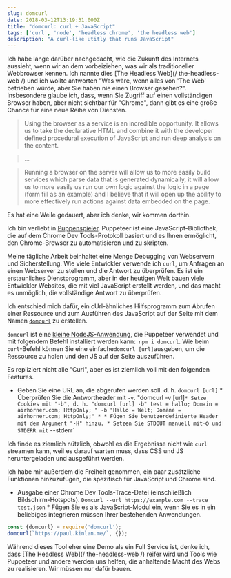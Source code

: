 ```yaml
---
slug: domcurl
date: 2018-03-12T13:19:31.000Z
title: "domcurl: curl + JavaScript"
tags: ['curl', 'node', 'headless chrome', 'the headless web']
description: "A curl-like utitly that runs JavaScript"
---
```



Ich habe lange darüber nachgedacht, wie die Zukunft des Internets aussieht, wenn wir an dem vorbeiziehen, was wir als traditioneller Webbrowser kennen. Ich nannte dies [The Headless Web](/ the-headless-web /) und ich wollte antworten "Was wäre, wenn alles von 'The Web' betrieben würde, aber Sie haben nie einen Browser gesehen?". Insbesondere glaube ich, dass, wenn Sie Zugriff auf einen vollständigen Browser haben, aber nicht sichtbar für "Chrome", dann gibt es eine große Chance für eine neue Reihe von Diensten.

> Using the browser as a service is an incredible opportunity. It allows us to
> take the declarative HTML and combine it with the developer defined procedural
> execution of JavaScript and run deep analysis on the content.


> ...


> Running a browser on the server will allow us to more easily build services
> which parse data that is generated dynamically, it will allow us to more
> easily us run our own logic against the logic in a page (form fill as an
> example) and I believe that it will open up the ability to more effectively
> run actions against data embedded on the page.


Es hat eine Weile gedauert, aber ich denke, wir kommen dorthin.

Ich bin verliebt in [Puppenspieler](https://developers.google.com/web/tools/puppeteer/). Puppeteer ist eine JavaScript-Bibliothek, die auf dem Chrome Dev Tools-Protokoll basiert und es Ihnen ermöglicht, den Chrome-Browser zu automatisieren und zu skripten.

Meine tägliche Arbeit beinhaltet eine Menge Debugging von Webservern und Sicherstellung. Wie viele Entwickler verwende ich `curl`, um Anfragen an einen Webserver zu stellen und die Antwort zu überprüfen. Es ist ein erstaunliches Dienstprogramm, aber in der heutigen Welt bauen viele Entwickler Websites, die mit viel JavaScript erstellt werden, und das macht es unmöglich, die vollständige Antwort zu überprüfen.

Ich entschied mich dafür, ein cUrl-ähnliches Hilfsprogramm zum Abrufen einer Ressource und zum Ausführen des JavaScript auf der Seite mit dem Namen [`domcurl`](https://www.npmjs.com/package/domcurl) zu erstellen.

`domcurl` ist eine [kleine NodeJS-Anwendung](https://github.com/PaulKinlan/domcurl), die Puppeteer verwendet und mit folgendem Befehl installiert werden kann:` npm i domcurl`. Wie beim `curl`-Befehl können Sie eine einfache` domcurl [url] `ausgeben, um die Ressource zu holen und den JS auf der Seite auszuführen.

Es repliziert nicht alle "Curl", aber es ist ziemlich voll mit den folgenden Features.

* Geben Sie eine URL an, die abgerufen werden soll. d. h. `domcurl [url]` * Überprüfen Sie die Antwortheader mit `-v`. "domcurl -v [url]` * Setze Cookies mit "-b", d. h. "domcurl [url] -b" test = hallo; Domain = airhorner.com; HttpOnly; " -b "Hallo = Welt; Domäne = airhorner.com; HttpOnly;" * * Fügen Sie benutzerdefinierte Header mit dem Argument "-H" hinzu. * Setzen Sie STDOUT manuell mit `-o` und STDERR mit` --stderr`

Ich finde es ziemlich nützlich, obwohl es die Ergebnisse nicht wie `curl` streamen kann, weil es darauf warten muss, dass CSS und JS heruntergeladen und ausgeführt werden.

Ich habe mir außerdem die Freiheit genommen, ein paar zusätzliche Funktionen hinzuzufügen, die spezifisch für JavaScript und Chrome sind.

* Ausgabe einer Chrome Dev Tools-Trace-Datei (einschließlich Bildschirm-Hotspots). `Domcurl --url https://example.com --trace test.json` * Fügen Sie es als JavaScript-Modul ein, wenn Sie es in ein beliebiges integrieren müssen Ihrer bestehenden Anwendungen.


```javascript
const {domcurl} = require('domcurl');
domcurl(`https://paul.kinlan.me/`, {});
```


Während dieses Tool eher eine Demo als ein Full Service ist, denke ich, dass [The Headless Web](/ the-headless-web /) reifer wird und Tools wie Puppeteer und andere werden uns helfen, die anhaltende Macht des Webs zu realisieren. Wir müssen nur dafür bauen.